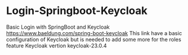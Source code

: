 # Login-Springboot-Keycloak

Basic Login with SpringBoot and Keycloak
https://www.baeldung.com/spring-boot-keycloak
This link have a basic configuration of Keycloak but is needed to add some more for the roles feature
Keycloak vertion keycloak-23.0.4
